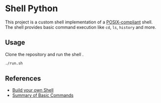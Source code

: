 # Shell Python
This project is a custom shell implementation of a [POSIX-compliant](https://pubs.opengroup.org/onlinepubs/9699919799/utilities/V3_chap02.html) shell. The shell provides basic command execution like `cd`, `ls`, `history` and more.


## Usage
Clone the repository and run the shell .

```bash
./run.sh
```

## References
-   [Build your own Shell](https://app.codecrafters.io/courses/shell/overview)
-   [Summary of Basic Commands](https://rcc-uchicago.github.io/shell-intro/reference/)